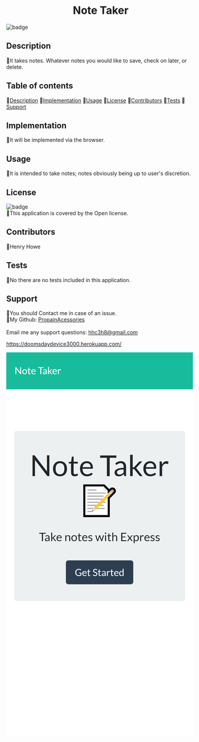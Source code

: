 
  <h1 align="center"> Note Taker</h1>

  ![badge](https://img.shields.io/badge/license-Open-brightgreen)<br />

  ## Description
  🐔It takes notes. Whatever notes you would like to save, check on later, or delete.

  ## Table of contents
  🐔[Description](#description)
  🐔[Implementation](#implementation)
  🐔[Usage](#usage)
  🐔[License](#license)
  🐔[Contributors](#contributors)
  🐔[Tests](#tests)
  🐔[Support](#support)

  ## Implementation
  🐔It will be implemented via the browser.

  ## Usage
  🐔It is intended to take notes; notes obviously being up to user's discretion.

  ## License
  ![badge](https://img.shields.io/badge/license-Open-brightgreen)
  <br/>
  🐔This application is covered by the Open license.
  
  ## Contributors
  🐔Henry Howe

  ## Tests
  🐔No there are no tests included in this application.

  ## Support
  🐔You should Contact me in case of an issue.<br/>
  🐔My Github: [PropainAcessories](https://github.com/undefined)<br/>
  <br/>
  Email me any support questions: hhc3h8@gmail.com<br/>

  https://doomsdaydevice3000.herokuapp.com/

  ![](Assets/doomsdaydevice3000.herokuapp.com_(Samsung%20Galaxy%20S8+).png)
